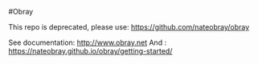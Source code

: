 #Obray

This repo is deprecated, please use: https://github.com/nateobray/obray

See documentation: http://www.obray.net
And : https://nateobray.github.io/obray/getting-started/

